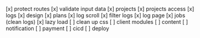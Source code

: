 [x] protect routes
[x] validate input data
[x] projects
[x] projects access
[x] logs
[x] design
[x] plans
[x] log scroll
[x] filter logs
[x] log page
[x] jobs (clean logs)
[x] lazy load
[ ] clean up css
[ ] client modules
[ ] content
[ ] notification
[ ] payment
[ ] cicd
[ ] deploy
